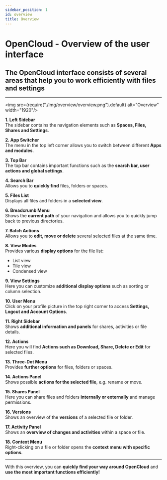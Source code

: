 ```yaml
---
sidebar_position: 1
id: overview
title: Overview
---
```


# OpenCloud - Overview of the user interface

## The OpenCloud interface consists of several areas that help you to work efficiently with files and settings

---

<img src={require("./img/overview/overview.png").default} alt="Overview" width="1920"/>

**1. Left Sidebar**  
The sidebar contains the navigation elements such as **Spaces, Files, Shares and Settings**.

**2. App Switcher**  
The menu in the top left corner allows you to switch between different **Apps and modules**.

**3. Top Bar**  
The top bar contains important functions such as the **search bar, user actions and global settings**.

**4. Search Bar**  
Allows you to **quickly find** files, folders or spaces.

**5. Files List**  
Displays all files and folders in a **selected view**.

**6. Breadcrumb Menu**  
Shows the **current path** of your navigation and allows you to quickly jump back to previous directories.

**7. Batch Actions**  
Allows you to **edit, move or delete** several selected files at the same time.

**8. View Modes**  
Provides various **display options** for the file list:

- List view
- Tile view
- Condensed view

**9. View Settings**  
Here you can customize **additional display options** such as sorting or column selection.

**10. User Menu**  
Click on your profile picture in the top right corner to access **Settings, Logout and Account Options**.

**11. Right Sidebar**  
Shows **additional information and panels** for shares, activities or file details.

**12. Actions**  
Here you will find **Actions such as Download, Share, Delete or Edit** for selected files.

**13. Three-Dot Menu**  
Provides **further options** for files, folders or spaces.

**14. Actions Panel**  
Shows possible **actions for the selected file**, e.g. rename or move.

**15. Shares Panel**  
Here you can share files and folders **internally or externally** and manage permissions.

**16. Versions**  
Shows an overview of the **versions** of a selected file or folder.

**17. Activity Panel**  
Shows an **overview of changes and activities** within a space or file.

**18. Context Menu**  
Right-clicking on a file or folder opens the **context menu with specific options**.

---

With this overview, you can **quickly find your way around OpenCloud** and **use the most important functions efficiently!**
